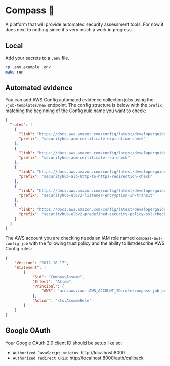 # Compass :compass:

A platform that will provide automated security assessment tools. For now it does next to nothing since it's very much a work in progress.

## Local
Add your secrets to a `.env` file.

```sh
cp .env.example .env
make run
```

## Automated evidence

You can add AWS Config automated evidence collection jobs using the `/job-templates/new` endpoint. The config structure is below with the `prefix` matching the beginning of the Config rule name you want to check:

```json
{
  "rules": [
    {
      "link": "https://docs.aws.amazon.com/config/latest/developerguide/acm-certificate-expiration-check.html",
      "prefix": "securityhub-acm-certificate-expiration-check"
    },
    {
      "link": "https://docs.aws.amazon.com/config/latest/developerguide/acm-certificate-rsa-check.html",
      "prefix": "securityhub-acm-certificate-rsa-check"
    },
    {
      "link": "https://docs.aws.amazon.com/config/latest/developerguide/alb-http-to-https-redirection-check.html",
      "prefix": "securityhub-alb-http-to-https-redirection-check"
    },
    {
      "link": "https://docs.aws.amazon.com/config/latest/developerguide/elbv2-listener-encryption-in-transit.html",
      "prefix": "securityhub-elbv2-listener-encryption-in-transit"
    },
    {
      "link": "https://docs.aws.amazon.com/config/latest/developerguide/elbv2-predefined-security-policy-ssl-check.html",
      "prefix": "securityhub-elbv2-predefined-security-policy-ssl-check"
    }
  ]
}
```

The AWS account you are checking needs an IAM role named `compass-aws-config-job` with the following trust policy and the ability to list/describe AWS Config rules:

```json
{
    "Version": "2012-10-17",
    "Statement": [
        {
            "Sid": "CompassAssume",
            "Effect": "Allow",
            "Principal": {
                "AWS": "arn:aws:iam::AWS_ACCOUNT_ID:role/compass-job-processor"
            },
            "Action": "sts:AssumeRole"
        }
    ]
}
```


## Google OAuth
Your Google OAuth 2.0 client ID should be setup like so:
- `Authorized JavaScript origins`: http://localhost:8000
- `Authorized redirect URIs`: http://localhost:8000/auth/callback
